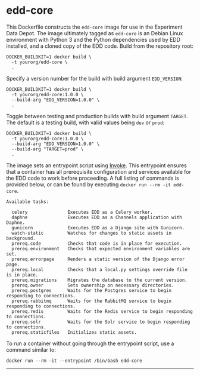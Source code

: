 # edd-core

This Dockerfile constructs the `edd-core` image for use in the
Experiment Data Depot. The image ultimately tagged as `edd-core` is an
Debian Linux environment with Python 3 and the Python dependencies used by EDD
installed, and a cloned copy of the EDD code. Build from the repository root:

    DOCKER_BUILDKIT=1 docker build \
      -t yourorg/edd-core \
      .

Specify a version number for the build with build argument `EDD_VERSION`:

    DOCKER_BUILDKIT=1 docker build \
      -t yourorg/edd-core:1.0.0 \
      --build-arg "EDD_VERSION=1.0.0" \
      .

Toggle between testing and production builds with build argument `TARGET`. The
default is a testing build, with valid values being `dev` or `prod`:

    DOCKER_BUILDKIT=1 docker build \
      -t yourorg/edd-core:1.0.0 \
      --build-arg "EDD_VERSION=1.0.0" \
      --build-arg "TARGET=prod" \
      .

The image sets an entrypoint script using [Invoke][2]. This entrypoint ensures
that a container has all prerequisite configuration and services available for
the EDD code to work before proceeding. A full listing of commands is provided
below, or can be found by executing `docker run --rm -it edd-core`.

    Available tasks:

      celery               Executes EDD as a Celery worker.
      daphne               Executes EDD as a Channels application with Daphne.
      gunicorn             Executes EDD as a Django site with Gunicorn.
      watch-static         Watches for changes to static assets in background.
      prereq.code          Checks that code is in place for execution.
      prereq.environment   Checks that expected environment variables are set.
      prereq.errorpage     Renders a static version of the Django error page.
      prereq.local         Checks that a local.py settings override file is in place.
      prereq.migrations    Migrates the database to the current version.
      prereq.owner         Sets ownership on necessary directories.
      prereq.postgres      Waits for the Postgres service to begin responding to connections.
      prereq.rabbitmq      Waits for the RabbitMQ service to begin responding to connections.
      prereq.redis         Waits for the Redis service to begin responding to connections.
      prereq.solr          Waits for the Solr service to begin responding to connections.
      prereq.staticfiles   Initializes static assets.

To run a container without going through the entrypoint script, use a command
similar to:

    docker run --rm -it --entrypoint /bin/bash edd-core

---

[2]: http://docs.pyinvoke.org/en/stable/
